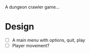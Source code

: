 A dungeon crawler game...


# Design
- [ ] A main menu with options, quit, play
- [ ] Player movement?